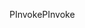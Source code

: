 <span data-ttu-id="4bd1d-101">PInvoke</span><span class="sxs-lookup"><span data-stu-id="4bd1d-101">PInvoke</span></span>
